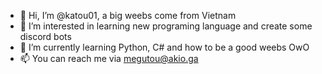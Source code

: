 - 👋 Hi, I’m @katou01, a big weebs come from Vietnam
- 👀 I’m interested in learning new programing language and create some discord bots
- 🌱 I’m currently learning Python, C# and how to be a good weebs OwO
- 📫 You can reach me via megutou@akio.ga
